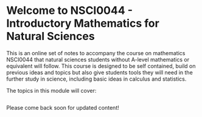 # Welcome to NSCI0044 - Introductory Mathematics for Natural Sciences

This is an online set of notes to accompany the course on mathematics NSCI0044 that natural sciences students without A-level mathematics or equivalent will follow.  This course is designed to be self contained, build on previous ideas and topics but also give students tools they will need in the further study in science, including basic ideas in calculus and statistics.

The topics in this module will cover:

```{tableofcontents}
```


Please come back soon for updated content!
